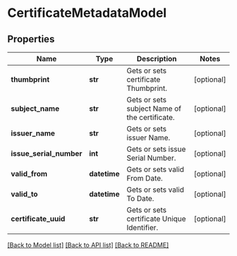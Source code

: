 # CertificateMetadataModel

## Properties
Name | Type | Description | Notes
------------ | ------------- | ------------- | -------------
**thumbprint** | **str** | Gets or sets certificate Thumbprint. | [optional] 
**subject_name** | **str** | Gets or sets subject Name of the certificate. | [optional] 
**issuer_name** | **str** | Gets or sets issuer Name. | [optional] 
**issue_serial_number** | **int** | Gets or sets issue Serial Number. | [optional] 
**valid_from** | **datetime** | Gets or sets valid From Date. | [optional] 
**valid_to** | **datetime** | Gets or sets valid To Date. | [optional] 
**certificate_uuid** | **str** | Gets or sets certificate Unique Identifier. | [optional] 

[[Back to Model list]](../README.md#documentation-for-models) [[Back to API list]](../README.md#documentation-for-api-endpoints) [[Back to README]](../README.md)


